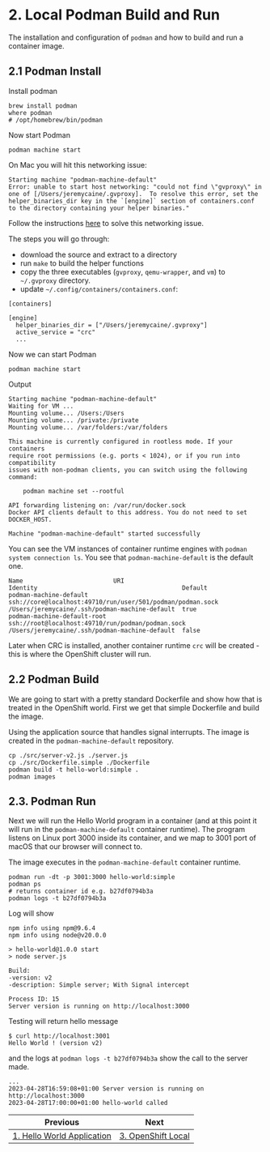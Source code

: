 # 2. Local Podman Build and Run
The installation and configuration of `podman` and how to build and run a container image.

## 2.1 Podman Install
Install podman
```
brew install podman
where podman
# /opt/homebrew/bin/podman
```
Now start Podman
```
podman machine start
```
On Mac you will hit this networking issue:
```
Starting machine "podman-machine-default"
Error: unable to start host networking: "could not find \"gvproxy\" in one of [/Users/jeremycaine/.gvproxy].  To resolve this error, set the helper_binaries_dir key in the `[engine]` section of containers.conf to the directory containing your helper binaries."
```
Follow the instructions [here](https://podman-desktop.io/docs/troubleshooting#unable-to-set-custom-binary-path-for-podman-on-macos) to solve this networking issue. 

The steps you will go through:
- download the source and extract to a directory
- run `make` to build the helper functions
- copy the three executables (`gvproxy`, `qemu-wrapper`, and `vm`) to `~/.gvproxy` directory.
- update `~/.config/containers/containers.conf`: 
```
[containers]

[engine]
  helper_binaries_dir = ["/Users/jeremycaine/.gvproxy"]
  active_service = "crc"
  ...
```
Now we can start Podman
```
podman machine start
```
Output
```
Starting machine "podman-machine-default"
Waiting for VM ...
Mounting volume... /Users:/Users
Mounting volume... /private:/private
Mounting volume... /var/folders:/var/folders

This machine is currently configured in rootless mode. If your containers
require root permissions (e.g. ports < 1024), or if you run into compatibility
issues with non-podman clients, you can switch using the following command:

	podman machine set --rootful

API forwarding listening on: /var/run/docker.sock
Docker API clients default to this address. You do not need to set DOCKER_HOST.

Machine "podman-machine-default" started successfully
```
You can see the VM instances of container runtime engines with `podman system connection ls`. You see that `podman-machine-default` is the default one.
```
Name                         URI                                                         Identity                                        Default
podman-machine-default       ssh://core@localhost:49710/run/user/501/podman/podman.sock  /Users/jeremycaine/.ssh/podman-machine-default  true
podman-machine-default-root  ssh://root@localhost:49710/run/podman/podman.sock           /Users/jeremycaine/.ssh/podman-machine-default  false
```
Later when CRC is installed, another container runtime `crc` will be created - this is where the OpenShift cluster will run.

## 2.2 Podman Build
We are going to start with a pretty standard Dockerfile and show how that is treated in the OpenShift world. First we get that simple Dockerfile and build the image. 

Using the application source that handles signal interrupts. The image is created in the `podman-machine-default` repository.
```
cp ./src/server-v2.js ./server.js
cp ./src/Dockerfile.simple ./Dockerfile
podman build -t hello-world:simple .
podman images
```

## 2.3. Podman Run
Next we will run the Hello World program in a container (and at this point it will run in the `podman-machine-default` container runtime). The program listens on Linux port 3000 inside its container, and we map to 3001 port of macOS that our browser will connect to. 

The image executes in the `podman-machine-default` container runtime.
```
podman run -dt -p 3001:3000 hello-world:simple
podman ps
# returns container id e.g. b27df0794b3a
podman logs -t b27df0794b3a
```
Log will show
```
npm info using npm@9.6.4
npm info using node@v20.0.0

> hello-world@1.0.0 start
> node server.js

Build:
-version: v2
-description: Simple server; With Signal intercept

Process ID: 15
Server version is running on http://localhost:3000
```
Testing will return hello message
```
$ curl http://localhost:3001
Hello World ! (version v2)
```
and the logs at `podman logs -t b27df0794b3a` show the call to the server made.
```
...
2023-04-28T16:59:08+01:00 Server version is running on http://localhost:3000
2023-04-28T17:00:00+01:00 hello-world called
```

| Previous        | Next          |
| ------------- | -------------|
|[1. Hello World Application](1-hello-world-begin.md) | [3. OpenShift Local](3-openshift-local.md)|
